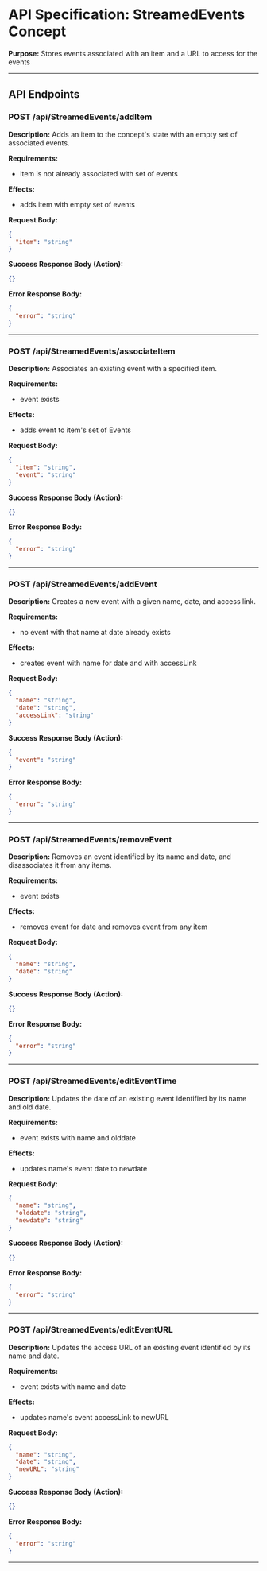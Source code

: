 
# API Specification: StreamedEvents Concept

**Purpose:** Stores events associated with an item and a URL to access for the events

---

## API Endpoints

### POST /api/StreamedEvents/addItem

**Description:** Adds an item to the concept's state with an empty set of associated events.

**Requirements:**
- item is not already associated with set of events

**Effects:**
- adds item with empty set of events

**Request Body:**
```json
{
  "item": "string"
}
```

**Success Response Body (Action):**
```json
{}
```

**Error Response Body:**
```json
{
  "error": "string"
}
```

---

### POST /api/StreamedEvents/associateItem

**Description:** Associates an existing event with a specified item.

**Requirements:**
- event exists

**Effects:**
- adds event to item's set of Events

**Request Body:**
```json
{
  "item": "string",
  "event": "string"
}
```

**Success Response Body (Action):**
```json
{}
```

**Error Response Body:**
```json
{
  "error": "string"
}
```

---

### POST /api/StreamedEvents/addEvent

**Description:** Creates a new event with a given name, date, and access link.

**Requirements:**
- no event with that name at date already exists

**Effects:**
- creates event with name for date and with accessLink

**Request Body:**
```json
{
  "name": "string",
  "date": "string",
  "accessLink": "string"
}
```

**Success Response Body (Action):**
```json
{
  "event": "string"
}
```

**Error Response Body:**
```json
{
  "error": "string"
}
```

---

### POST /api/StreamedEvents/removeEvent

**Description:** Removes an event identified by its name and date, and disassociates it from any items.

**Requirements:**
- event exists

**Effects:**
- removes event for date and removes event from any item

**Request Body:**
```json
{
  "name": "string",
  "date": "string"
}
```

**Success Response Body (Action):**
```json
{}
```

**Error Response Body:**
```json
{
  "error": "string"
}
```

---

### POST /api/StreamedEvents/editEventTime

**Description:** Updates the date of an existing event identified by its name and old date.

**Requirements:**
- event exists with name and olddate

**Effects:**
- updates name's event date to newdate

**Request Body:**
```json
{
  "name": "string",
  "olddate": "string",
  "newdate": "string"
}
```

**Success Response Body (Action):**
```json
{}
```

**Error Response Body:**
```json
{
  "error": "string"
}
```

---

### POST /api/StreamedEvents/editEventURL

**Description:** Updates the access URL of an existing event identified by its name and date.

**Requirements:**
- event exists with name and date

**Effects:**
- updates name's event accessLink to newURL

**Request Body:**
```json
{
  "name": "string",
  "date": "string",
  "newURL": "string"
}
```

**Success Response Body (Action):**
```json
{}
```

**Error Response Body:**
```json
{
  "error": "string"
}
```

---
